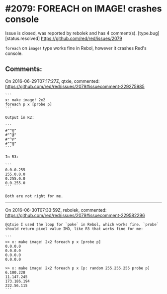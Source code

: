 
#2079: FOREACH on IMAGE! crashes console
================================================================================
Issue is closed, was reported by rebolek and has 4 comment(s).
[type.bug] [status.resolved]
<https://github.com/red/red/issues/2079>

`foreach` on `image!` type works fine in Rebol, however it crashes Red's console.



Comments:
--------------------------------------------------------------------------------

On 2016-06-29T07:17:27Z, qtxie, commented:
<https://github.com/red/red/issues/2079#issuecomment-229275985>

    ```
    x: make image! 2x2
    foreach p x [probe p]
    ```
    
    Output in R2:
    
    ```
    #"^@"
    #"^@"
    #"^@"
    #"^@"
    ```
    
    In R3: 
    
    ```
    0.0.0.255
    255.0.0.0
    0.255.0.0
    0.0.255.0
    ```
    
    Both are not right for me.

--------------------------------------------------------------------------------

On 2016-06-30T07:33:59Z, rebolek, commented:
<https://github.com/red/red/issues/2079#issuecomment-229582296>

    @qtxie I used the loop for `poke` in Rebol, which works fine. `probe` should return pixel value IMO, like R3 that works fine for me:
    
    ```
    >> x: make image! 2x2 foreach p x [probe p]
    0.0.0.0
    0.0.0.0
    0.0.0.0
    0.0.0.0
    
    >> x: make image! 2x2 foreach p x [p: random 255.255.255 probe p]
    6.100.228
    11.147.245
    173.186.194
    222.56.115
    ```

